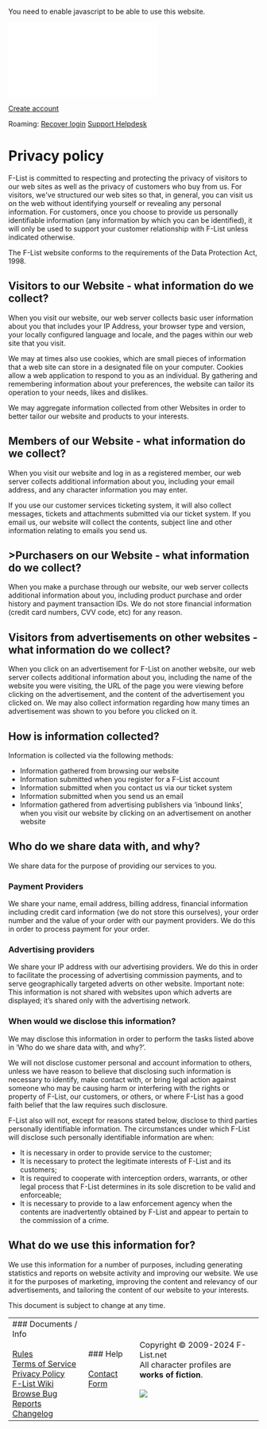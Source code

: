 You need to enable javascript to be able to use this website.

[![](//ads.dragonfru.it/www/delivery/avw.php?zoneid=24&cb=4120568587&n=a119fd1a)](https://ads.dragonfru.it/www/delivery/ck.php?n=a119fd1a&cb=4120568587)

[](https://www.f-list.net/)

[Create account](https://www.f-list.net/)

   Roaming:   [Recover login](https://www.f-list.net/login_details.php) [Support Helpdesk](https://www.f-list.net/contact/)

Privacy policy
==============

F-List is committed to respecting and protecting the privacy of visitors to our web sites as well as the privacy of customers who buy from us. For visitors, we've structured our web sites so that, in general, you can visit us on the web without identifying yourself or revealing any personal information. For customers, once you choose to provide us personally identifiable information (any information by which you can be identified), it will only be used to support your customer relationship with F-List unless indicated otherwise.

The F-List website conforms to the requirements of the Data Protection Act, 1998.

Visitors to our Website - what information do we collect?
---------------------------------------------------------

When you visit our website, our web server collects basic user information about you that includes your IP Address, your browser type and version, your locally configured language and locale, and the pages within our web site that you visit.

We may at times also use cookies, which are small pieces of information that a web site can store in a designated file on your computer. Cookies allow a web application to respond to you as an individual. By gathering and remembering information about your preferences, the website can tailor its operation to your needs, likes and dislikes.

We may aggregate information collected from other Websites in order to better tailor our website and products to your interests.

Members of our Website - what information do we collect?
--------------------------------------------------------

When you visit our website and log in as a registered member, our web server collects additional information about you, including your email address, and any character information you may enter.

If you use our customer services ticketing system, it will also collect messages, tickets and attachments submitted via our ticket system. If you email us, our website will collect the contents, subject line and other information relating to emails you send us.

\>Purchasers on our Website - what information do we collect?
-------------------------------------------------------------

When you make a purchase through our website, our web server collects additional information about you, including product purchase and order history and payment transaction IDs. We do not store financial information (credit card numbers, CVV code, etc) for any reason.

Visitors from advertisements on other websites - what information do we collect?
--------------------------------------------------------------------------------

When you click on an advertisement for F-List on another website, our web server collects additional information about you, including the name of the website you were visiting, the URL of the page you were viewing before clicking on the advertisement, and the content of the advertisement you clicked on. We may also collect information regarding how many times an advertisement was shown to you before you clicked on it.

How is information collected?
-----------------------------

Information is collected via the following methods:

* Information gathered from browsing our website
* Information submitted when you register for a F-List account
* Information submitted when you contact us via our ticket system
* Information submitted when you send us an email
* Information gathered from advertising publishers via ‘inbound links’, when you visit our website by clicking on an advertisement on another website

Who do we share data with, and why?
-----------------------------------

We share data for the purpose of providing our services to you.

### Payment Providers

We share your name, email address, billing address, financial information including credit card information (we do not store this ourselves), your order number and the value of your order with our payment providers. We do this in order to process payment for your order.

### Advertising providers

We share your IP address with our advertising providers. We do this in order to facilitate the processing of advertising commission payments, and to serve geographically targeted adverts on other website. Important note: This information is not shared with websites upon which adverts are displayed; it’s shared only with the advertising network.

### When would we disclose this information?

We may disclose this information in order to perform the tasks listed above in ‘Who do we share data with, and why?’.

We will not disclose customer personal and account information to others, unless we have reason to believe that disclosing such information is necessary to identify, make contact with, or bring legal action against someone who may be causing harm or interfering with the rights or property of F-List, our customers, or others, or where F-List has a good faith belief that the law requires such disclosure.

F-List also will not, except for reasons stated below, disclose to third parties personally identifiable information. The circumstances under which F-List will disclose such personally identifiable information are when:

* It is necessary in order to provide service to the customer;
* It is necessary to protect the legitimate interests of F-List and its customers;
* It is required to cooperate with interception orders, warrants, or other legal process that F-List determines in its sole discretion to be valid and enforceable;
* It is necessary to provide to a law enforcement agency when the contents are inadvertently obtained by F-List and appear to pertain to the commission of a crime.

What do we use this information for?
------------------------------------

We use this information for a number of purposes, including generating statistics and reports on website activity and improving our website. We use it for the purposes of marketing, improving the content and relevancy of our advertisements, and tailoring the content of our website to your interests.

This document is subject to change at any time.

|     |     |     |
| --- | --- | --- |
| ### Documents / Info<br><br>[Rules](https://wiki.f-list.net/Rules)  <br>[Terms of Service](https://www.f-list.net/doc/tos.php)  <br>[Privacy Policy](https://www.f-list.net/doc/privacy.php)  <br>[F-List Wiki](https://wiki.f-list.net/)  <br>[Browse Bug Reports](https://www.f-list.net/bugtracker.php)  <br>[Changelog](https://www.f-list.net/changelog.php) | ### Help<br><br>[Contact Form](https://www.f-list.net/contact/) | Copyright © 2009-2024 F-List.net  <br>All character profiles are **works of fiction**.  <br>  <br>[![](https://static.f-list.net/images/rta.gif)](http://rtalabel.org/) |